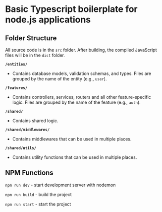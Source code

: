 # Basic Typescript boilerplate for node.js applications

## Folder Structure

All source code is in the `src` folder.
After building, the compiled JavaScript files will be in the `dist` folder.

**`/entities/`**

- Contains database models, validation schemas, and types. Files are grouped by the name of the entity (e.g., `user`).

**`/features/`**

- Contains controllers, services, routers and all other feature-specific logic. Files are grouped by the name of the feature (e.g., `auth`).

**`/shared/`**

- Contains shared logic.

**`/shared/middlewares/`**

- Contains middlewares that can be used in multiple places.

**`/shared/utils/`**

- Contains utility functions that can be used in multiple places.

## NPM Functions

`npm run dev` - start development server with nodemon

`npm run build` - build the project

`npm run start` - start the project
